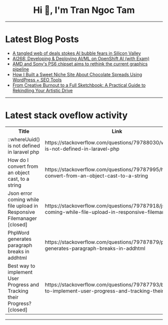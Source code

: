 <h1 align="center">Hi 👋, I'm Tran Ngoc Tam</h1>

---

# Latest Blog Posts 
<!-- BLOG-POST-LIST:START -->
- [A tangled web of deals stokes AI bubble fears in Silicon Valley](https://dev.to/mabualzait/a-tangled-web-of-deals-stokes-ai-bubble-fears-in-silicon-valley-1ll4)
- [AI268: Developing &amp; Deploying AI/ML on OpenShift AI &lpar;with Exam&rpar;](https://dev.to/sindhuja_ns_1e491ce1088d/ai268-developing-deploying-aiml-on-openshift-ai-with-exam-21kj)
- [AMD and Sony&#39;s PS6 chipset aims to rethink the current graphics pipeline](https://dev.to/technoblogger14o3/amd-and-sonys-ps6-chipset-aims-to-rethink-the-current-graphics-pipeline-12lm)
- [How I Built a Sweet Niche Site About Chocolate Spreads Using WordPress + SEO Tools](https://dev.to/atif_e707a02c32c940bde497/how-i-built-a-sweet-niche-site-about-chocolate-spreads-using-wordpress-seo-tools-251j)
- [From Creative Burnout to a Full Sketchbook: A Practical Guide to Rekindling Your Artistic Drive](https://dev.to/vincent_gay_77e325241795e/from-creative-burnout-to-a-full-sketchbook-a-practical-guide-to-rekindling-your-artistic-drive-2noh)
<!-- BLOG-POST-LIST:END -->

---

# Latest stack oveflow activity
<table>
  <tr><th>Title</th><th>Link</th></tr>
  <!-- STACKOVERFLOW:START --><tr><td>::whereUuid&lpar;&rpar; is not defined in laravel php</td><td>https://stackoverflow.com/questions/79788030/whereuuid-is-not-defined-in-laravel-php</td></tr><tr><td>How do I convert from an object cast, to a string</td><td>https://stackoverflow.com/questions/79787995/how-do-i-convert-from-an-object-cast-to-a-string</td></tr><tr><td>Json error coming while file upload in Responsive Filemanager [closed]</td><td>https://stackoverflow.com/questions/79787918/json-error-coming-while-file-upload-in-responsive-filemanager</td></tr><tr><td>PhpWord generates paragraph breaks in addhtml</td><td>https://stackoverflow.com/questions/79787879/phpword-generates-paragraph-breaks-in-addhtml</td></tr><tr><td>Best way to implement User Progress and Tracking their Progress? [closed]</td><td>https://stackoverflow.com/questions/79787793/best-way-to-implement-user-progress-and-tracking-their-progress</td></tr><!-- STACKOVERFLOW:END -->
</table>

---


